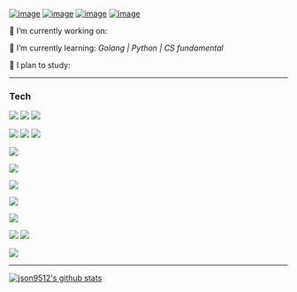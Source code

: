 

[![image](https://img.shields.io/badge/json9512%40gmail.com-white?style=flat-square&logo=gmail&&labelColor=white)](mailto:json9512@gmail.com)
[![image](https://img.shields.io/badge/blog-white?style=flat-square&logo=notion&&labelColor=white&&logoColor=black)](https://www.notion.so/JSON-s-Blog-327786ab055a44f29a7e2af1a0b3bcfd)
[![image](https://img.shields.io/badge/LinkedIn-white?style=flat-square&logo=linkedin&&labelColor=white&&logoColor=black)](https://www.linkedin.com/in/junghyun-son/)
[![image](https://img.shields.io/badge/resume-white?style=flat-square&logo=notion&&labelColor=white&&logoColor=black)](https://www.notion.so/Junghyun-Son-8ab4484a04cd420bacb7e869aa593796)


🔭 I’m currently working on: 

💬 I’m currently learning: *Golang | Python | CS fundamental*

🌱 I plan to study: 
***

### Tech
![](https://img.shields.io/badge/python--white?logo=python&style=for-the-badge&&labelColor=white&&logoColor=)
![](https://img.shields.io/badge/javascript--white?logo=javascript&style=for-the-badge&&labelColor=white&&logoColor=)
![](https://img.shields.io/badge/go--white?logo=go&style=for-the-badge&&labelColor=white&&logoColor=)

![](https://img.shields.io/badge/react--white?logo=react&style=for-the-badge&&labelColor=white&&logoColor=)
![](https://img.shields.io/badge/node.js--white?logo=node.js&style=for-the-badge&&labelColor=white&&logoColor=)
![](https://img.shields.io/badge/gin--white?logo=&style=for-the-badge&&labelColor=white&&logoColor=)

![](https://img.shields.io/badge/postgresql--white?logo=postgresql&style=for-the-badge&&labelColor=white&&logoColor=black)

![](https://img.shields.io/badge/docker--white?logo=docker&style=for-the-badge&&labelColor=white&&logoColor=)


![](https://img.shields.io/badge/github%20actions--white?logo=github-actions&style=for-the-badge&&labelColor=white&&logoColor=)

![](https://img.shields.io/badge/amazon%20aws--white?logo=amazon-aws&style=for-the-badge&&labelColor=white&&logoColor=black)

![](https://img.shields.io/badge/github--white?logo=github&style=for-the-badge&&labelColor=white&&logoColor=black)

![](https://img.shields.io/badge/windows--white?logo=windows&style=for-the-badge&&labelColor=white&&logoColor=black)
![](https://img.shields.io/badge/linux--white?logo=linux&style=for-the-badge&&labelColor=white&&logoColor=black)

![](https://img.shields.io/badge/slack--white?logo=slack&style=for-the-badge&&labelColor=white&&logoColor=black)
****
[![json9512's github stats](https://github-readme-stats.vercel.app/api?username=json9512&theme=tokyonight&show_icons=true)](https://github.com/json9512/json9512)


<!--
**json9512/json9512** is a ✨ _special_ ✨ repository because its `README.md` (this file) appears on your GitHub profile.

Here are some ideas to get you started:

- 🔭 I’m currently working on ...
- 🌱 I’m currently learning ...
- 👯 I’m looking to collaborate on ...
- 🤔 I’m looking for help with ...
- 💬 Ask me about ...
- 📫 How to reach me: ...
- 😄 Pronouns: ...
- ⚡ Fun fact: ...
-->
